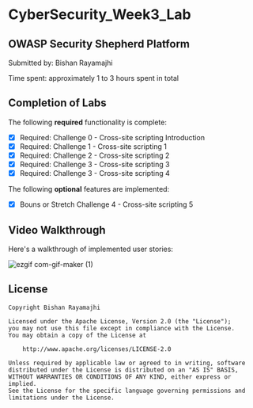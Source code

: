 # CyberSecurity_Week3_Lab

## OWASP Security Shepherd Platform

Submitted by: Bishan Rayamajhi

Time spent: approximately 1 to 3 hours spent in total

## Completion of Labs

The following **required** functionality is complete:

* [x] Required: Challenge 0 - Cross-site scripting Introduction
* [x] Required: Challenge 1 - Cross-site scripting 1
* [x] Required: Challenge 2 - Cross-site scripting 2
* [x] Required: Challenge 3 - Cross-site scripting 3
* [x] Required: Challenge 3 - Cross-site scripting 4

The following **optional** features are implemented:

* [x] Bouns or Stretch Challenge 4 - Cross-site scripting 5

## Video Walkthrough

Here's a walkthrough of implemented user stories:

![ezgif com-gif-maker (1)](https://user-images.githubusercontent.com/73560206/120073619-2469a580-c067-11eb-97b5-d786a0fdc298.gif)


## License

    Copyright Bishan Rayamajhi

    Licensed under the Apache License, Version 2.0 (the "License");
    you may not use this file except in compliance with the License.
    You may obtain a copy of the License at

        http://www.apache.org/licenses/LICENSE-2.0

    Unless required by applicable law or agreed to in writing, software
    distributed under the License is distributed on an "AS IS" BASIS,
    WITHOUT WARRANTIES OR CONDITIONS OF ANY KIND, either express or implied.
    See the License for the specific language governing permissions and
    limitations under the License.
